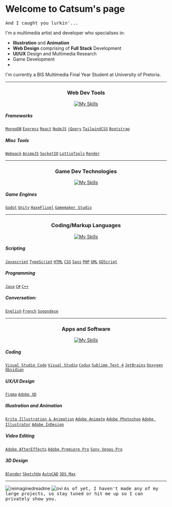 # Welcome to Catsum's page 
<kbd>
 And I caught you lurkin'...
</kbd>

I'm a multimedia artist and developer who specialises in:
- **Illustration** and **Animation**
- **Web Design** comprising of **Full Stack** Development
- **UI/UX** Design and Multimedia Research
- Game Development
- 
I'm currently a BIS Multimedia Final Year Student at University of Pretoria.

<div align="center">

<hr/>

### Web Dev Tools

[![My Skills](https://skillicons.dev/icons?i=webpack,jquery,sass,mongodb,express,react,nodejs,bootstrap,tailwind,heroku,mysql,php,&perline=5)](https://skillicons.dev)

 <div align="left">
  
##### Frameworks
[`MongoDB`](https://mongodb.com)
[`Express`](https://expressjs.com)
[`React`](https://react.dev)
[`NodeJS`](https://nodejs.org)
[`jQuery`](https://jquery.com)
[`TailwindCSS`](https://tailwindcss.com)
[`Bootstrap`](https://getbootstrap.com)

##### Misc Tools
[`Webpack`](https://webpack.js.org)
[`AnimeJS`](https://animejs.com)
[`SocketIO`](https://socket.io)
[`LottieTools`](https://lottiefiles.com)
[`Render`](https://render.com)
 
</div>
 
<hr/>

### Game Dev Technologies

[![My Skills](https://skillicons.dev/icons?i=godot,unity,gamemakerstudio,haxeflixel&perline=5)](https://skillicons.dev)

<div align="left">

##### Game Engines
[`Godot`](https://www.godotengine.org)
[`Unity`](https://www.unity.com)
[`HaxeFlixel`](https://www.haxeflixel.com)
[`Gamemaker Studio`](https://www.gamemaker.io)

</div>

<hr/>

### Coding/Markup Languages

[![My Skills](https://skillicons.dev/icons?i=js,ts,html,css,java,cpp,cs,dotnet,haxe,wasm&perline=5)](https://skillicons.dev)

<div align="left">
 
##### Scripting
[`Javascript`](https://www.javascript.com)
[`TypeScript`](https://www.typescriptlang.org)
[`HTML`](https://developer.mozilla.org/en-US/docs/Learn/Getting_started_with_the_web/HTML_basics)
[`CSS`](https://developer.mozilla.org/en-US/docs/Learn/Getting_started_with_the_web/CSS_basics)
[`Sass`](https://sass-lang.com)
[`PHP`](https://www.php.net)
[`GML`](https://manual.yoyogames.com/GameMaker_Language/GameMaker_Language_Index.htm)
[`GDScript`](https://docs.godotengine.org/en/stable/tutorials/scripting/gdscript/gdscript_basics.html)
##### Programming
[`Java`](https://www.java.com)
[`C#`](https://learn.microsoft.com/en-us/dotnet/csharp/tour-of-csharp/)
[`C++`](https://www.cplusplus.com)
##### Conversation:
[`English`](https://en.wikipedia.org/wiki/English_language)
[`French`](https://en.wikipedia.org/wiki/French_language)
[`Sugondese`](https://en.wiktionary.org/wiki/Sugondese)
  
</div>

<hr/>

### Apps and Software

[![My Skills](https://skillicons.dev/icons?i=ae,pr,ai,sketchup,autocad,xd,figma,vscode,visualstudio,idea&perline=5)](https://skillicons.dev)

 <div align="left">
 
##### Coding
[`Visual Studio Code`](https://code.visualstudio.com)
[`Visual Studio`](https://visualstudio.microsoft.com)
[`Codux`](https://www.codux.com)
[`Sublime Text 4`](https://www.vegascreativesoftware.com/za/vegas-pro/)
[`JetBrains`](https://www.jetbrains.com)
[`Doxygen`](https://www.doxygen.nl)
[`Obsidian`](https://www.obsidian.md)
##### UX/UI Design
[`Figma`](https://www.figma.com)
[`Adobe XD`](https://www.adobe.com/products/xd.html)
##### Illustration and Animation
[`Krita Illustration & Animation`](https://krita.org)
[`Adobe Animate`](https://www.adobe.com/products/animate.html)
[`Adobe Photoshop`](https://www.adobe.com/products/photoshop.html)
[`Adobe Illustrator`](https://www.adobe.com/products/illustrator.html)
[`Adobe InDesign`](https://www.adobe.com/products/indesign.html)
##### Video Editing
[`Adobe AfterEffects`](https://www.adobe.com/products/aftereffects.html)
[`Adobe Premiere Pro`](https://www.adobe.com/products/premiere.html)
[`Sony Vegas Pro`](https://www.vegascreativesoftware.com/za/vegas-pro/)
##### 3D Design
[`Blender`](https://www.blender.org/)
[`SketchUp`](https://www.sketchup.com/)
[`AutoCAD`](https://www.blender.org/)
[`3DS Max`](https://www.autodesk.co.za/products/3ds-max/overview/)
  
 </div>

</div>

<hr/>

<img src="https://myreadme.vercel.app/api/embed/catsums?panels=userstatistics,toplanguages,commitgraph" alt="reimaginedreadme" />

<img src="https://github-readme-stats.vercel.app/api/top-langs?username=catsums&show_icons=true&locale=en&layout=compact&theme=chartreuse-dark" alt="ovi" />


<kbd>
As of yet, I haven't made any of my large projects, so stay tuned or hit me up so I can privately show you.
</kbd>
